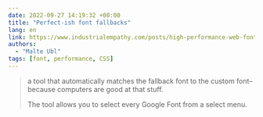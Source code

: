 ```yaml
---
date: 2022-09-27 14:19:32 +00:00
title: "Perfect-ish font fallbacks"
lang: en
link: https://www.industrialempathy.com/posts/high-performance-web-font-loading/#tool%3A-perfect-ish-font-fallbacks
authors:
  - "Malte Ubl"
tags: [font, performance, CSS]
---
```


> a tool that automatically matches the fallback font to the custom font–because computers are good at that stuff.
>
> The tool allows you to select every Google Font from a select menu.
